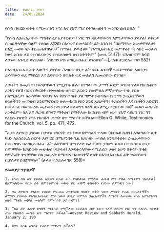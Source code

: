 ```yaml
---
title:  ተጨማሪ ሀሳብ
date:   24/05/2024
---
```


የሱስ በፍርድ ወቅት የሚሠራልን ሥራ እና የእኛ ሚና የተገለጠበትን መንገድ ልብ ይበሉ፡ “

“የሱስ ለኃጢአታቸው ማስተሰሪያ አያቀርብም፤ ነገር ግን ጸጸታቸውንና እምነታቸውን ያሳያል፤ ይቅርታ ሲጠይቅላቸው ሳለም የቆሰሉ እጆቹን በአባቱና በመላእክት ፊት አንስቶ፣ “በስማቸው አውቃቸዋለሁ፤ በእጄ መዳፍ ላይ ቀርጬአቸዋለሁ፤” በማለት ያውጃል። “የእግዚአብሔር መሥዋዕት የተሰበረ መንፈስ ነው፤ አቤቱ ሆይ የተሰበረውንና የተደቆሰውን ልብ አትንቅም” (መዝ. 51፡17)። የሕዝቦቹም ከሳሽ ለሆነው እንዲህ ይናገራል፡- “ሰይጣን ሆይ እግዚአብሔር ይገስጽህ”—(ታላቁ ተጋድሎ፡ ገጽ፡ 552)

በእግዚአብሔር ፊት እውቅና ያላቸው ሕዝቦቹ በጌታ ፊት ባደፉ ልብሶች የመቆማቸው እውነታ፣ ራሳቸውን ወደ ማዋረድ እና ልባቸውን በጥልቅ ወደ መፈለግ ሊመራቸው ይገባል።

እውነትን በመታዘዝ ነፍሶቻቸውን የሚያነጹ ሁሉ፣ በየግላቸው ታማኝ አቋም ይኖራቸዋል። የክርስቶስን እንከን የለሽ ባህሪ በቅርበት በተመለከቱ ቁጥር፣ እርሱን የመምሰል ምኞታቸው የዛኑ ያህል ስለሚበረታ፣ ለራሳቸው ንጽህና እና ቅድስና ዝቅ ያለ ግምት ይሰጣሉ። ነገር ግን ኃጢአተኛውን ሁኔታችንን መገንዘብ እንደሚኖርብን ሁሉ--ክርስቶስን እንደ ጽድቃችን፣ ቅድስናችን እና ቤዛችን አድርገን በመቁጠር በእርሱ ላይ መታመን ይኖርብናል። ሰይጣን በእኛ ላይ ለሚያቀርባቸው ክሶች መልስ መስጠት አንችልም። ስለ እኛ ሕጋዊ ይግባኝ ማቅረብ የሚችለው ክርስቶስ ብቻ ነው። የእኛ ሳይሆን ነገር ግን የእርሱ የጽድቅ ሥራ የከሳሹን ሙግት ጸጥ ማሰኘት ይችላል፡—Ellen G. White, Testimonies for the Church, vol. 5, pp. 471, 472.

“አሁን እየኖርን ያለነው በታላቁ የስርየት ቀን ነው። በምሳሌና ጥላው (በብሉይ ኪዳን) አገልግሎት ሊቀ ካህኑ ለእስራኤል ስርየት እያካሄደ በሚሆንበት ጊዜ ከሕዝቡ መካከል እንዳይቀሰፉ፣ ኃጢአታቸውን በመናዘዝና በእግዚአብሔር ፊት ራሳቸውን በማዋረድ ነፍሳቸውን ያሰቃዩ ነበር። በተመሳሳይ ሁኔታ ስሞቻቸው ከሕይወት መጽሐፍ (ሳይፋቁ) እንዲቀሩላቸው የሚፈልጉ ሁሉ፣ አሁን በቀሩት ጥቂት የምሕረት ቀኖቻቸው ስለ ኃጢአት በማዘንና በእውነተኛ ጸጸት በእግዚአብሔር ፊት ነፍሳቸውን ቢያሰቃዩ ይበጃቸዋል።” (ታላቁ ተጋድሎ፡ ገጽ 558)።

**የመወያያ ጥያቄዎች**

`1. የሱስ ስለ እኛ የቆሰሉ እጆቹን በአብ ፊት ያሳይልናል የሚለው ሐሳብ ምን ያህል ስሜትዎን ነክቶታል? በአምላካዊው ፍርድ ፊት በምንቆምበት ወቅት ይህ ብቸኛ ተስፋችን የሆነው ለምንድን ነው?`

`2. ዛሬ እየኖርን ያለነው የፍርድ ምርመራ እየተካሄደ ባለበት ወቅት ነው። ሥርየት የጠፉ ኃጢአተኞችን ለማዳን የተሠራ የእግዚአብሔር ሥራ ነው። ታዲያ አምላክ ኃጢአተኞችን ለማዳን ለሠራው ሥራ እያንዳንዱን ዕለት ማዋል መቻል መልካም የምሥራች አይሆንምን?`

`3. “ስለ እኛ ሕጋዊ ይግባኝ ማቅረብ የሚችለው ክርስቶስ ብቻ ነው። የእኛ ሳይሆን ነገር ግን የእርሱ የጽድቅ ሥራ የከሳሹን ሙግት ጸጥ ማሰኘት ይችላል”—Advent Review and Sabbath Herald, January 2, 190`

`4. ይሄን ተስፋ እንዴት የራስዎ ማድረግ ይችላሉ?`